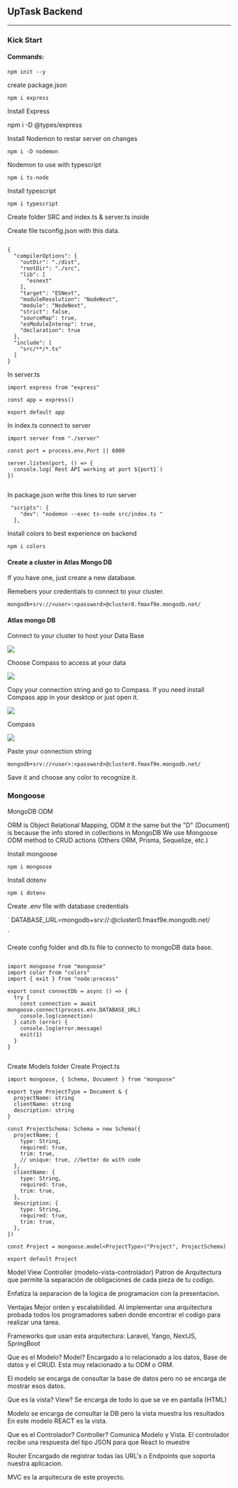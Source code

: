 ## UpTask Backend

---

### Kick Start

#### Commands:

`npm init --y `

create package.json

`npm i express`

Install Express

npm i -D @types/express

Install Nodemon to restar server on changes

`npm i -D nodemon`

Nodemon to use with typescript

`npm i ts-node`

Install typescript

`npm i typescript`

Create folder SRC and index.ts & server.ts inside

Create file tsconfig.json with this data.

```

{
  "compilerOptions": {
    "outDir": "./dist",
    "rootDir": "./src",
    "lib": [
      "esnext"
    ],
    "target": "ESNext",
    "moduleResolution": "NodeNext",
    "module": "NodeNext",
    "strict": false,
    "sourceMap": true,
    "esModuleInterop": true,
    "declaration": true
  },
  "include": [
    "src/**/*.ts"
  ]
}

```

In server.ts

```
import express from "express"

const app = express()

export default app

```

In index.ts connect to server

```
import server from "./server"

const port = process.env.Port || 6000

server.listen(port, () => {
  console.log(`Rest API working at port ${port}`)
})


```

In package.json write this lines to run server

```
 "scripts": {
    "dev": "nodemon --exec ts-node src/index.ts "
  },

```

Install colors to best experience on backend

`npm i colors`

#### Create a cluster in Atlas Mongo DB

If you have one, just create a new database.

Remebers your credentials to connect to your cluster.

`mongodb+srv://<user>:<password>@cluster0.fmaxf9e.mongodb.net/`

#### Atlas mongo DB

Connect to your cluster to host your Data Base

<img src="/public/atlaswebpageconnection.png/"/>
 
 Choose Compass to access at your data

<img src="/public/atlaswebpageconnection1.png/"/>

Copy your connection string and go to Compass.
If you need install Compass app in your desktop or just open it.

<img src="/public/atlaswebpageconnection2.png/"/>

Compass

<img src="/public/compassconnection.png"/>

Paste your connection string

`mongodb+srv://<user>:<password>@cluster0.fmaxf9e.mongodb.net/`

Save it and choose any color to recognize it.

### Mongoose

MongoDB ODM

ORM is Object Relational Mapping, ODM it the same but the "D" (Document) is because the info stored in collections in MongoDB
We use Mongoose ODM method to CRUD actions
(Others ORM, Prisma, Sequelize, etc.)

Install mongoose

`npm i mongoose`

Install dotenv

`npm i dotenv`

Create .env file with database credentials

`
DATABASE_URL=mongodb+srv://<user>:<password>@cluster0.fmaxf9e.mongodb.net/

`

Create config folder and db.ts file to connecto to mongoDB data base.

```

import mongoose from "mongoose"
import color from "colors"
import { exit } from "node:process"

export const connectDb = async () => {
  try {
    const connection = await mongoose.connect(process.env.DATABASE_URL)
    console.log(connection)
  } catch (error) {
    console.log(error.message)
    exit(1)
  }
}


```

Create Models folder
Create Project.ts

```
import mongoose, { Schema, Document } from "mongoose"

export type ProjectType = Document & {
  projectName: string
  clientName: string
  description: string
}

const ProjectSchema: Schema = new Schema({
  projectName: {
    type: String,
    required: true,
    trim: true,
    // unique: true, //better do with code
  },
  clientName: {
    type: String,
    required: true,
    trim: true,
  },
  description: {
    type: String,
    required: true,
    trim: true,
  },
})

const Project = mongoose.model<ProjectType>("Project", ProjectSchema)

export default Project

```

Model View Controller (modelo-vista-controlador)
Patron de Arquitectura que permite la separación de obligaciones de cada pieza de tu codigo.

Enfatiza la separacion de la logica de programacion con la presentacion.

Ventajas
Mejor orden y escalabilidad.
Al implementar una arquitectura probada todos los programadores saben donde encontrar el codigo para realizar una tarea.

Frameworks que usan esta arquitectura: Laravel, Yango, NextJS, SpringBoot

Que es el Modelo? Model?
Encargado a lo relacionado a los datos, Base de datos y el CRUD. Esta muy relacionado a tu ODM o ORM.

El modelo se encarga de consultar la base de datos pero no se encarga de mostrar esos datos.

Que es la vista? View?
Se encarga de todo lo que se ve en pantalla (HTML)

Modelo se encarga de consultar la DB pero la vista muestra los resultados
En este modelo REACT es la vista.

Que es el Controlador? Controller?
Comunica Modelo y Vista.
El controlador recibe una respuesta del tipo JSON para que React lo muestre

Router
Encargado de registrar todas las URL's o Endpoints que soporta nuestra aplicacion.

MVC es la arquitecura de este proyecto.
